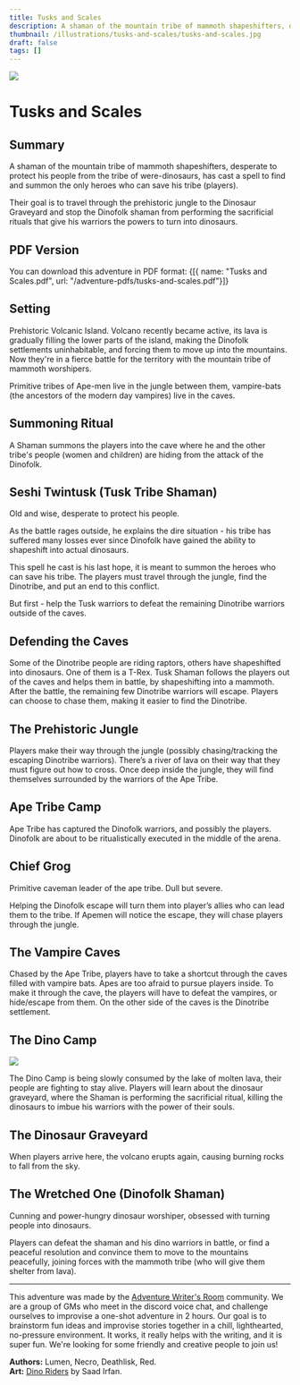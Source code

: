 ```yaml
---
title: Tusks and Scales
description: A shaman of the mountain tribe of mammoth shapeshifters, desperate to protect his people from the tribe of were-dinosaurs, has cast a spell to find and summon the only heroes who can save his tribe (players). They must travel through the prehistoric jungle to the Dinosaur Graveyard, and find a way to put an end to this conflict.
thumbnail: /illustrations/tusks-and-scales/tusks-and-scales.jpg
draft: false
tags: []
---
```


<img  className="post-header" src="/illustrations/tusks-and-scales/jurrasic-park.jpg"/>

# Tusks and Scales

## Summary
A shaman of the mountain tribe of mammoth shapeshifters, desperate to protect his people from the tribe of were-dinosaurs, has cast a spell to find and summon the only heroes who can save his tribe (players).

Their goal is to travel through the prehistoric jungle to the Dinosaur Graveyard and stop the Dinofolk shaman from performing the sacrificial rituals that give his warriors the powers to turn into dinosaurs.

## PDF Version
You can download this adventure in PDF format:
<Downloads>
{[{ name: "Tusks and Scales.pdf", url: "/adventure-pdfs/tusks-and-scales.pdf"}]}
</Downloads>

## Setting
Prehistoric Volcanic Island. Volcano recently became active, its lava is gradually filling the lower parts of the island, making the Dinofolk settlements uninhabitable, and forcing them to move up into the mountains. Now they're in a fierce battle for the territory with the mountain tribe of mammoth worshipers.

Primitive tribes of Ape-men live in the jungle between them, vampire-bats (the ancestors of the modern day vampires) live in the caves.

## Summoning Ritual

A Shaman summons the players into the cave where he and the other tribe's people (women and children) are hiding from the attack of the Dinofolk.

<CharacterBox>

## Seshi Twintusk (Tusk Tribe Shaman)
Old and wise, desperate to protect his people.

</CharacterBox>

As the battle rages outside, he explains the dire situation - his tribe has suffered many losses ever since Dinofolk have gained the ability to shapeshift into actual dinosaurs.

This spell he cast is his last hope, it is meant to summon the heroes who can save his tribe. The players must travel through the jungle, find the Dinotribe, and put an end to this conflict.

But first - help the Tusk warriors to defeat the remaining Dinotribe warriors outside of the caves. 

## Defending the Caves

Some of the Dinotribe people are riding raptors, others have shapeshifted into dinosaurs. One of them is a T-Rex. Tusk Shaman follows the players out of the caves and helps them in battle, by shapeshifting into a mammoth. After the battle, the remaining few Dinotribe warriors will escape. Players can choose to chase them, making it easier to find the Dinotribe.

## The Prehistoric Jungle

Players make their way through the jungle (possibly chasing/tracking the escaping Dinotribe warriors). There’s a river of lava on their way that they must figure out how to cross. Once deep inside the jungle, they will find themselves surrounded by the warriors of the Ape Tribe.

## Ape Tribe Camp
Ape Tribe has captured the Dinofolk warriors, and possibly the players. Dinofolk are about to be ritualistically executed in the middle of the arena. 

<CharacterBox>

## Chief Grog
Primitive caveman leader of the ape tribe. Dull but severe.

</CharacterBox>

Helping the Dinofolk escape will turn them into player’s allies who can lead them to the tribe. If Apemen will notice the escape, they will chase players through the jungle.

## The Vampire Caves

Chased by the Ape Tribe, players have to take a shortcut through the caves filled with vampire bats. Apes are too afraid to pursue players inside. To make it through the cave, the players will have to defeat the vampires, or hide/escape from them. On the other side of the caves is the Dinotribe settlement.

## The Dino Camp
<img className="frame" src="/illustrations/tusks-and-scales/dino-tribe.jpg"/>

The Dino Camp is being slowly consumed by the lake of molten lava, their people are fighting to stay alive. Players will learn about the dinosaur graveyard, where the Shaman is performing the sacrificial ritual, killing the dinosaurs to imbue his warriors with the power of their souls. 

## The Dinosaur Graveyard

When players arrive here, the volcano erupts again, causing burning rocks to fall from the sky.

<CharacterBox>

## The Wretched One (Dinofolk Shaman)
Cunning and power-hungry dinosaur worshiper, obsessed with turning people into dinosaurs.

</CharacterBox>

Players can defeat the shaman and his dino warriors in battle, or find a peaceful resolution and convince them to move to the mountains peacefully, joining forces with the mammoth tribe (who will give them shelter from lava).

---
This adventure was made by the [Adventure Writer's Room](https://rpgadventures.io/writers-room) community. We are a group of GMs who meet in the discord voice chat, and challenge ourselves to improvise a one-shot adventure in 2 hours. Our goal is to brainstorm fun ideas and improvise stories together in a chill, lighthearted, no-pressure environment. It works, it really helps with the writing, and it is super fun. We're looking for some friendly and creative people to join us!

**Authors:** Lumen, Necro, Deathlisk, Red.  
**Art:** [Dino Riders](https://ww.artstation.com/artwork/3dlke2) by Saad Irfan.

